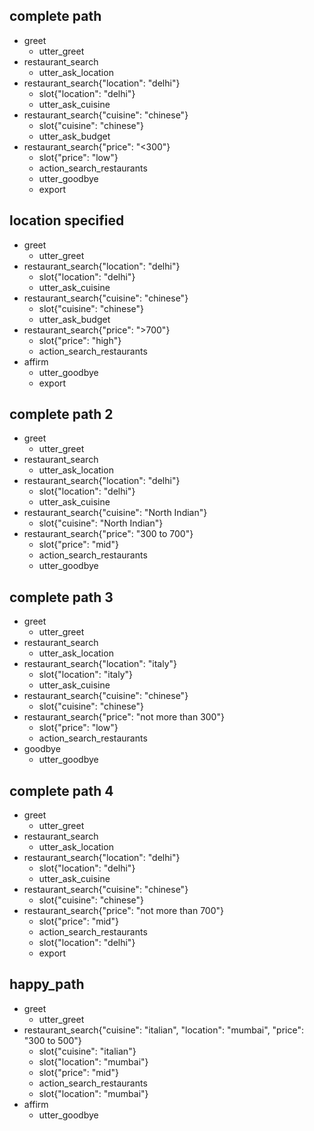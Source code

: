 ## complete path
* greet
    - utter_greet
* restaurant_search
    - utter_ask_location
* restaurant_search{"location": "delhi"}
    - slot{"location": "delhi"}
    - utter_ask_cuisine
* restaurant_search{"cuisine": "chinese"}
    - slot{"cuisine": "chinese"}
    - utter_ask_budget
* restaurant_search{"price": "<300"}
    - slot{"price": "low"}  
    - action_search_restaurants
    - utter_goodbye
    - export

## location specified
* greet
    - utter_greet
* restaurant_search{"location": "delhi"}
    - slot{"location": "delhi"}
    - utter_ask_cuisine
* restaurant_search{"cuisine": "chinese"}
    - slot{"cuisine": "chinese"}
    - utter_ask_budget
* restaurant_search{"price": ">700"}
    - slot{"price": "high"}
    - action_search_restaurants
* affirm
    - utter_goodbye
    - export

## complete path 2
* greet
    - utter_greet
* restaurant_search
    - utter_ask_location
* restaurant_search{"location": "delhi"}
    - slot{"location": "delhi"}
    - utter_ask_cuisine
* restaurant_search{"cuisine": "North Indian"}
    - slot{"cuisine": "North Indian"}
* restaurant_search{"price": "300 to 700"}
    - slot{"price": "mid"}
    - action_search_restaurants
    - utter_goodbye

## complete path 3
* greet
    - utter_greet
* restaurant_search
    - utter_ask_location
* restaurant_search{"location": "italy"}
    - slot{"location": "italy"}
	- utter_ask_cuisine
* restaurant_search{"cuisine": "chinese"}
    - slot{"cuisine": "chinese"}
* restaurant_search{"price": "not more than 300"}
    - slot{"price": "low"}
    - action_search_restaurants
* goodbye
    - utter_goodbye

## complete path 4
* greet
    - utter_greet
* restaurant_search
    - utter_ask_location
* restaurant_search{"location": "delhi"}
    - slot{"location": "delhi"}
    - utter_ask_cuisine
* restaurant_search{"cuisine": "chinese"}
    - slot{"cuisine": "chinese"}
* restaurant_search{"price": "not more than 700"}
    - slot{"price": "mid"}
    - action_search_restaurants
    - slot{"location": "delhi"}
    - export
    
## happy_path
* greet
    - utter_greet
* restaurant_search{"cuisine": "italian", "location": "mumbai", "price": "300 to 500"}
    - slot{"cuisine": "italian"}
    - slot{"location": "mumbai"}
    - slot{"price": "mid"}
    - action_search_restaurants
    - slot{"location": "mumbai"}
* affirm
    - utter_goodbye
